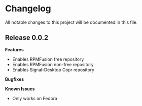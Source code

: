 # Changelog

All notable changes to this project will be documented in this file.

## Release 0.0.2

**Features**
  - Enables RPMFusion free repository
  - Enables RPMFusion non-free repository
  - Enables Signal-Desktop Copr repository

**Bugfixes**

**Known Issues**
  - Only works on Fedora
